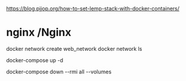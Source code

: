https://blog.pjjop.org/how-to-set-lemp-stack-with-docker-containers/

# nginx /Nginx

docker network create web_network
docker network ls

docker-compose up -d

docker-compose down --rmi all --volumes